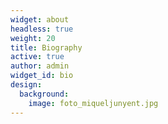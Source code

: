 ```yaml
---
widget: about
headless: true
weight: 20
title: Biography
active: true
author: admin
widget_id: bio
design:
  background:
    image: foto_miqueljunyent.jpg
---
```

